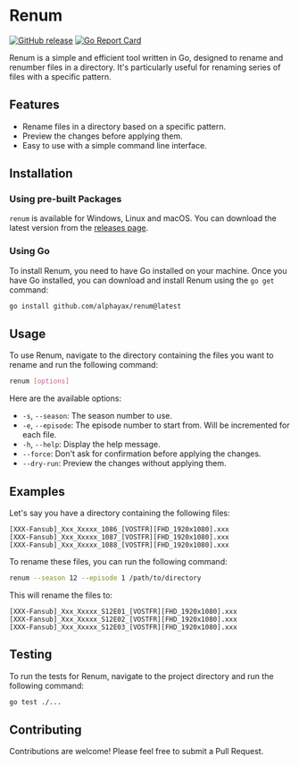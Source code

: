 # Renum

[![GitHub release](https://img.shields.io/github/v/release/alphayax/renum)](https://github.com/alphayax/renum/releases/latest)
[![Go Report Card](https://goreportcard.com/badge/github.com/alphayax/renum)](https://goreportcard.com/report/github.com/alphayax/renum)

Renum is a simple and efficient tool written in Go, designed to rename and renumber files in a directory. It's particularly useful for renaming series of files with a specific pattern.

## Features

- Rename files in a directory based on a specific pattern.
- Preview the changes before applying them.
- Easy to use with a simple command line interface.

## Installation

### Using pre-built Packages

`renum` is available for Windows, Linux and macOS. You can download the latest version from the [releases page](https://github.com/alphayax/renum/releases).

### Using Go

To install Renum, you need to have Go installed on your machine. Once you have Go installed, you can download and install Renum using the `go get` command:

```bash
go install github.com/alphayax/renum@latest
```

## Usage
To use Renum, navigate to the directory containing the files you want to rename and run the following command:
```bash
renum [options]
```
Here are the available options: 
- `-s`, `--season`: The season number to use.
- `-e`, `--episode`: The episode number to start from. Will be incremented for each file.
- `-h`, `--help`: Display the help message.
- `--force`: Don't ask for confirmation before applying the changes.
- `--dry-run`: Preview the changes without applying them.

## Examples

Let's say you have a directory containing the following files:
```
[XXX-Fansub]_Xxx_Xxxxx_1086_[VOSTFR][FHD_1920x1080].xxx
[XXX-Fansub]_Xxx_Xxxxx_1087_[VOSTFR][FHD_1920x1080].xxx
[XXX-Fansub]_Xxx_Xxxxx_1088_[VOSTFR][FHD_1920x1080].xxx
```

To rename these files, you can run the following command:
```bash
renum --season 12 --episode 1 /path/to/directory
```

This will rename the files to:
```
[XXX-Fansub]_Xxx_Xxxxx_S12E01_[VOSTFR][FHD_1920x1080].xxx
[XXX-Fansub]_Xxx_Xxxxx_S12E02_[VOSTFR][FHD_1920x1080].xxx
[XXX-Fansub]_Xxx_Xxxxx_S12E03_[VOSTFR][FHD_1920x1080].xxx
```


## Testing
To run the tests for Renum, navigate to the project directory and run the following command:
```bash
go test ./...
```


## Contributing
Contributions are welcome! Please feel free to submit a Pull Request.

